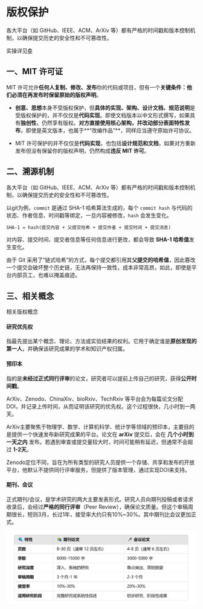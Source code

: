 # 版权保护

各大平台（如 GitHub、IEEE、ACM、ArXiv 等）都有严格的时间戳和版本控制机制，以确保提交历史的安全性和不可篡改性。

实操详见[©](.©.md)

## 一、MIT 许可证

 MIT 许可允许**任何人复制、修改、发布**你的代码或项目，但有一个**关键条件：**他们必须在再发布时**保留原始的版权声明**。

- **创意、思想**本身不受版权保护，但**具体的实现、架构、设计文档、规范说明**是受版权保护的，并不仅仅是**代码实现**。即使文档版本以中文形式撰写，如果具有**独创性**，仍然享有版权。**对方直接使用核心架构，并改动部分表面特性发布**，即使是英文版本，也属于**“改编作品”**，同样应当遵守原始许可协议。

- MIT 许可保护的并不仅仅是**代码实现**，也包括**设计规范和文档**，如果对方重新发布但没有保留你的版权声明，仍然构成**违反 MIT 许可**。

## 二、溯源机制

各大平台（如 GitHub、IEEE、ACM、ArXiv 等）都有严格的时间戳和版本控制机制，以确保提交历史的安全性和不可篡改性。

以git为例，`commit` 是通过 SHA-1 哈希算法生成的，每个 `commit hash` 与代码的状态、作者信息、时间戳等绑定，一旦内容被修改，`hash` 会发生变化。

```markdown
SHA-1 = hash(提交内容 + 父提交哈希 + 提交作者 + 提交时间 + 提交消息)
```

对内容、提交时间、提交者信息等任何信息进行更改，都会导致 **SHA-1 哈希值**发生变化。

由于 Git 采用了“链式哈希”的方式，每个提交都引用其**父提交的哈希值**，因此篡改一个提交会破坏整个历史链，无法再保持一致性，成本非常高昂，如此，即使是平台内部员工，也难以掩盖痕迹。



## 三、相关概念

相关版权概念

#### 研究优先权

指最先提出某个概念、理论、方法或实验结果的权利。它用于确定谁是**原创发现的第一人**，并确保该研究成果的学术和知识产权归属。

#### 预印本

指的是**未经过正式同行评审**的论文，研究者可以提前上传自己的研究，获得**公开时间戳**。

ArXiv、Zenodo、ChinaXiv、bioRxiv、TechRxiv 等平台会为每篇论文分配 DOI，并记录上传时间，从而证明该研究的优先权。这个过程很快，几小时到一两天。

ArXiv主要聚焦于物理学、数学、计算机科学、统计学等领域的预印本，主要目的是提供一个快速发布新研究成果的平台。论文在 **arXiv** 提交后，会在 **几个小时到一天之内** 发布。若遇到审查或提交量较大时，时间可能稍有延迟，但通常不会超过 **1-2天**。

Zenodo定位不同，旨在为所有类型的研究人员提供一个存储、共享和发布的开放平台，他默认不提供同行评审服务，但提供了版本管理，通过实现DOI来支持。

#### 期刊、会议

正式期刊/会议，是学术研究的两大主要发表形式。研究人员向期刊投稿或者请求收录后，会经过**严格的同行评审**（Peer Review），确保论文质量。但这个审稿周期很长，短则3月，长过1年，接受率大约只有10%~30%。其中期刊比会议更加正式。

![image-20250329134102019](./assets/image-20250329134102019.png)

